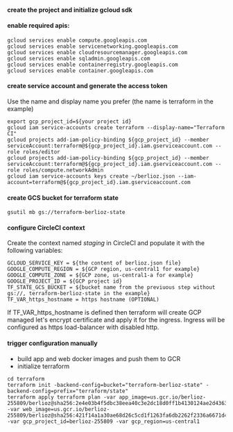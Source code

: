 #### create the project and initialize gcloud sdk
#### enable required apis:
```shell script
gcloud services enable compute.googleapis.com
gcloud services enable servicenetworking.googleapis.com
gcloud services enable cloudresourcemanager.googleapis.com
gcloud services enable sqladmin.googleapis.com
gcloud services enable containerregistry.googleapis.com
gcloud services enable container.googleapis.com
```
#### create service account and generate the access token
Use the name and display name you prefer (the name is terraform in the example)
```shell script
export gcp_project_id=${your project id}
gcloud iam service-accounts create terraform --display-name="Terraform CI"
gcloud projects add-iam-policy-binding ${gcp_project_id} --member serviceAccount:terraform@${gcp_project_id}.iam.gserviceaccount.com --role roles/editor
gcloud projects add-iam-policy-binding ${gcp_project_id} --member serviceAccount:terraform@${gcp_project_id}.iam.gserviceaccount.com --role roles/compute.networkAdmin
gcloud iam service-accounts keys create ~/berlioz.json --iam-account=terraform@${gcp_project_id}.iam.gserviceaccount.com
```
#### create GCS bucket for terraform state
```shell script
gsutil mb gs://terraform-berlioz-state
```
#### configure CircleCI context
Create the context named *staging* in CircleCI and populate it with the following variables:
```
GCLOUD_SERVICE_KEY = ${the content of berlioz.json file}
GOOGLE_COMPUTE_REGION = ${GCP region, us-central1 for example}
GOOGLE_COMPUTE_ZONE = ${GCP zone, us-central1-a for example}
GOOGLE_PROJECT_ID = ${GCP project id}
TF_STATE_GCS_BUCKET = ${bucket name from the previuous step without gs://, terraform-berlioz-state in the example}
TF_VAR_https_hostname = https hostname (OPTIONAL)
```
If TF_VAR_https_hostname is defined then terraform will create GCP managed let's encrypt certificate and apply it for the ingress. Ingress will be configured as https load-balancer with disabled http.
#### trigger configuration manually
- build app and web docker images and push them to GCR
- initialize terraform
```shell script
cd terraform
terraform init -backend-config=bucket="terraform-berlioz-state" -backend-config=prefix="terraform/state"
terraform apply terraform plan -var app_image=us.gcr.io/berlioz-255809/berlioz@sha256:2e4e03b4f5dbc38eea40c3e2dc18d0ff1b4130124ae2d436381f5190f84b1d0b -var web_image=us.gcr.io/berlioz-255809/berlioz@sha256:421f14a1a30ae68d26c5cd1f1263fa6db2262f2336a6671d48584ade1eeca2c3 -var gcp_project_id=berlioz-255809 -var gcp_region=us-central1
```

